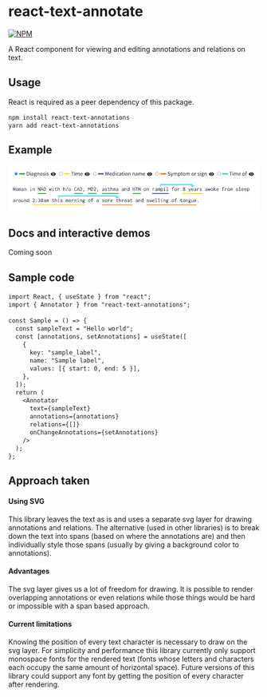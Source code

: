 # react-text-annotate

[![NPM](https://img.shields.io/npm/v/react-text-annotations)](https://www.npmjs.com/package/react-text-annotations)

A React component for viewing and editing annotations and relations on text.

## Usage

React is required as a peer dependency of this package.

```
npm install react-text-annotations
yarn add react-text-annotations
```

## Example

![alt text](./example/example.png)

## Docs and interactive demos

Coming soon

## Sample code

```tsx
import React, { useState } from "react";
import { Annotator } from "react-text-annotations";

const Sample = () => {
  const sampleText = "Hello world";
  const [annotations, setAnnotations] = useState([
    {
      key: "sample_label",
      name: "Sample label",
      values: [{ start: 0, end: 5 }],
    },
  ]);
  return (
    <Annotator
      text={sampleText}
      annotations={annotations}
      relations={[]}
      onChangeAnnotations={setAnnotations}
    />
  );
};
```

## Approach taken

#### Using SVG

This library leaves the text as is and uses a separate svg layer for drawing annotations and relations. The alternative (used in other libraries) is to break down the text into spans (based on where the annotations are) and then individually style those spans (usually by giving a background color to annotations).

#### Advantages

The svg layer gives us a lot of freedom for drawing. It is possible to render overlapping annotations or even relations while those things would be hard or impossible with a span based approach.

#### Current limitations

Knowing the position of every text character is necessary to draw on the svg layer. For simplicity and performance this library currently only support monospace fonts for the rendered text (fonts whose letters and characters each occupy the same amount of horizontal space). Future versions of this library could support any font by getting the position of every character after rendering.
